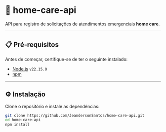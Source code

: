 # 🏥 home-care-api

API para registro de solicitações de atendimentos emergenciais **home care**.

---

## 📋 Pré-requisitos

Antes de começar, certifique-se de ter o seguinte instalado:

- [Node.js](https://nodejs.org/en/) `v22.15.0`
- [npm](https://www.npmjs.com/)

---

## ⚙️ Instalação

Clone o repositório e instale as dependências:

```bash
git clone https://github.com/JeandersonSantos/home-care-api.git
cd home-care-api
npm install
